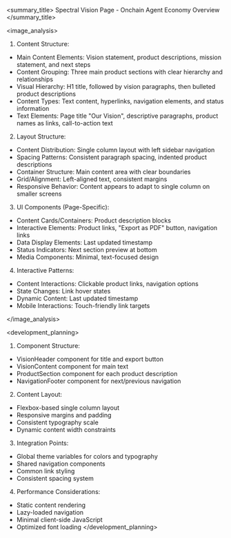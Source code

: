 <summary_title>
Spectral Vision Page - Onchain Agent Economy Overview
</summary_title>

<image_analysis>
1. Content Structure:
- Main Content Elements: Vision statement, product descriptions, mission statement, and next steps
- Content Grouping: Three main product sections with clear hierarchy and relationships
- Visual Hierarchy: H1 title, followed by vision paragraphs, then bulleted product descriptions
- Content Types: Text content, hyperlinks, navigation elements, and status information
- Text Elements: Page title "Our Vision", descriptive paragraphs, product names as links, call-to-action text

2. Layout Structure:
- Content Distribution: Single column layout with left sidebar navigation
- Spacing Patterns: Consistent paragraph spacing, indented product descriptions
- Container Structure: Main content area with clear boundaries
- Grid/Alignment: Left-aligned text, consistent margins
- Responsive Behavior: Content appears to adapt to single column on smaller screens

3. UI Components (Page-Specific):
- Content Cards/Containers: Product description blocks
- Interactive Elements: Product links, "Export as PDF" button, navigation links
- Data Display Elements: Last updated timestamp
- Status Indicators: Next section preview at bottom
- Media Components: Minimal, text-focused design

4. Interactive Patterns:
- Content Interactions: Clickable product links, navigation options
- State Changes: Link hover states
- Dynamic Content: Last updated timestamp
- Mobile Interactions: Touch-friendly link targets

</image_analysis>

<development_planning>
1. Component Structure:
- VisionHeader component for title and export button
- VisionContent component for main text
- ProductSection component for each product description
- NavigationFooter component for next/previous navigation

2. Content Layout:
- Flexbox-based single column layout
- Responsive margins and padding
- Consistent typography scale
- Dynamic content width constraints

3. Integration Points:
- Global theme variables for colors and typography
- Shared navigation components
- Common link styling
- Consistent spacing system

4. Performance Considerations:
- Static content rendering
- Lazy-loaded navigation
- Minimal client-side JavaScript
- Optimized font loading
</development_planning>